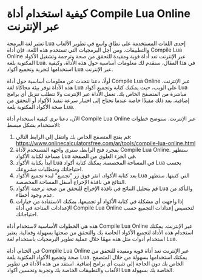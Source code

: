 كيفية استخدام أداة Compile Lua Online عبر الإنترنت
==================================================

تعتبر لغة البرمجة Lua إحدى اللغات المستخدمة على نطاق واسع في تطوير الألعاب والتطبيقات. ومن أجل البرمجيات التي تستخدم هذه اللغة، فإن أداة Compile Lua Online عبر الإنترنت تعد أداة قوية ومفيدة للتحقق من صحة وترجمة وتشغيل الأكواد المكتوبة بلغة Lua. في هذا المقال، سنقدم لك معلومات أساسية حول هذه الأداة، وكيفية استخدامها لتجربة وتجميع أكواد Lua عبر الإنترنت.

أولًا، دعنا نتحدث عن معلومات أساسية حول أداة Compile Lua Online عبر الإنترنت. هذه الأداة توفر بيئة محاكاة لغة Lua على الويب، حيث يمكنك كتابة وتجميع أكواد Lua مباشرة من المتصفح الخاص بك. تعمل الأداة عبر الإنترنت ولا تتطلب تنزيل أي برامج إضافية. يعد ذلك مفيدًا خاصة عندما تحتاج إلى اختبار سرعة تنفيذ الأكواد أو التحقق من صحة الأكواد المكتوبة بلغة Lua.

الآن، دعنا نرى كيفية استخدام أداة Compile Lua Online عبر الإنترنت. سنوضح خطوات الاستخدام بشكل مبسط:

1. قم بفتح المتصفح الخاص بك وانتقل إلى الرابط التالي: <https://www.onlinecalculatorsfree.com/ar/tools/compile-lua-online.html>
2. بمجرد فتح الرابط، سترى واجهة المستخدم لأداة Compile Lua Online. ستظهر مساحة لكتابة الأكواد Lua في الجزء العلوي من الصفحة.
3. ابدأ بكتابة الأكواد Lua في المساحة المخصصة. يمكنك كتابة أكواد Lua بحسب احتياجاتك ومتطلبات مشروعك.
4. بعد كتابة الأكواد، انقر فوق زر "تجميع" لبدء تجميع الأكواد Lua التي كتبتها. ستظهر النتائج في نافذة الإخراج أسفل المساحة المخصصة.
5. قم بتحليل النتائج في نافذة الإخراج للتحقق من صحة ترجمة الأكواد Lua والتأكد من عدم وجود أخطاء.
6. إذا واجهت أي مشكلة في كتابة الأكواد أو تجميعها، يمكنك الاستفادة من خيارات الإعدادات المتاحة في أداة Compile Lua Online لتخصيص إعدادات التجميع حسب احتياجاتك.

هذه هي الخطوات الأساسية لاستخدام أداة Compile Lua Online عبر الإنترنت. يمكنك استخدام هذه الأداة لتجميع الأكواد الخاصة بك والتحقق من صحتها بسهولة وفعالية. يعتبر استخدام أدوات مثل هذه مهمًا خلال عملية تطوير البرمجيات باستخدام لغة Lua.

في الختام، أداة Compile Lua Online عبر الإنترنت تعد أداة قوية ومفيدة للتحقق من صحة وتجميع الأكواد المكتوبة بلغة Lua. يمكنك استخدامها بسهولة من خلال المتصفح الخاص بك دون الحاجة إلى تثبيت أي برامج إضافية. استفد من هذه الأداة في تطوير الألعاب والتطبيقات الخاصة بك وتجربة وتحسين أكواد Lua الخاصة بك بسهولة.